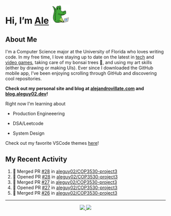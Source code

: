 <!---
Credit to @wei and @AlexanderWangY for inspiration
--->

<p>
  <h1>
    Hi, I’m <a href="https://github.com/aleguy02">Ale</a>
    <img src="public/images/gator.png" width="60">
  </h1>
<p/>

<h2>About Me</h2>

I'm a Computer Science major at the University of Florida who loves writing code.
In my free time, I love staying up to date on the latest in <a href="https://techcrunch.com/" target="_blank">tech</a> 
and <a href="https://www.youtube.com/c/SkillUp" target="_blank">video games</a>, 
taking care of my bonsai trees 🌱, 
and using my art skills (either by drawing or making UIs).
Ever since I downloaded the GitHub mobile app, I’ve been enjoying scrolling through GitHub and discovering cool repositories.

**Check out my personal site and blog at [alejandrovillate.com](https://alejandrovillate.com) and [blog.aleguy02.dev](https://blog.aleguy02.dev)!**


Right now I'm learning about
- Production Engineeering
- DSA/Leetcode
- System Design

  <!--- TODO: add button to follow profile here --->

Check out my favorite VSCode themes <a href="https://github.com/aleguy02/aleguy02/tree/main/config-files/VS%20Code/themes">here</a>!

<h2>My Recent Activity</h2>

<!--START_SECTION:activity-->
1. 🎉 Merged PR [#28](https://github.com/aleguy02/COP3530-project3/pull/28) in [aleguy02/COP3530-project3](https://github.com/aleguy02/COP3530-project3)
2. 💪 Opened PR [#28](https://github.com/aleguy02/COP3530-project3/pull/28) in [aleguy02/COP3530-project3](https://github.com/aleguy02/COP3530-project3)
3. 🎉 Merged PR [#27](https://github.com/aleguy02/COP3530-project3/pull/27) in [aleguy02/COP3530-project3](https://github.com/aleguy02/COP3530-project3)
4. 💪 Opened PR [#27](https://github.com/aleguy02/COP3530-project3/pull/27) in [aleguy02/COP3530-project3](https://github.com/aleguy02/COP3530-project3)
5. 🎉 Merged PR [#26](https://github.com/aleguy02/COP3530-project3/pull/26) in [aleguy02/COP3530-project3](https://github.com/aleguy02/COP3530-project3)
<!--END_SECTION:activity-->


-----
<p align="center">
  <a href="https://github.com/aleguy02">
    <img src="https://img.shields.io/badge/github-@aleguy02-211F1F?logo=github&logoColor=white&style=flat-square" />
  </a>
  <a href="https://www.linkedin.com/in/alejandrovillate1/">
    <img src="https://img.shields.io/badge/linkedin-Alejandro_Villate-0072B1?logo=linkedin&style=flat-square" />
  </a>
</p>
